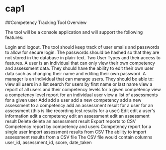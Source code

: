 # cap1
##Competency Tracking Tool Overview

The tool will be a console application and will support the following features:

Login and logout. The tool should keep track of user emails and passwords to allow for secure login. The passwords should be hashed so that they are not stored in the database in plain-text.
Two User Types and their access to features.
A user is an individual that can only view their own competency and assessment data. They should have the ability to edit their own user data such as changing their name and editing their own password.
A manager is an individual that can manage users. They should be able to:
view all users in a list
search for users by first name or last name
view a report of all users and their competency levels for a given competency
view a competency level report for an individual user
view a list of assessments for a given user
Add
add a user
add a new competency
add a new assessment to a competency
add an assessment result for a user for an assessment (this is like recording test results for a user)
Edit
edit a user's information
edit a competency
edit an assessment
edit an assessment result
Delete
delete an assessment result
Export reports to CSV
Competency report by competency and users
Competency report for a single user
Import assessment results from CSV
The ability to import assessment results from a CSV file
The CSV file would contain columns user_id, assessment_id, score, date_taken


